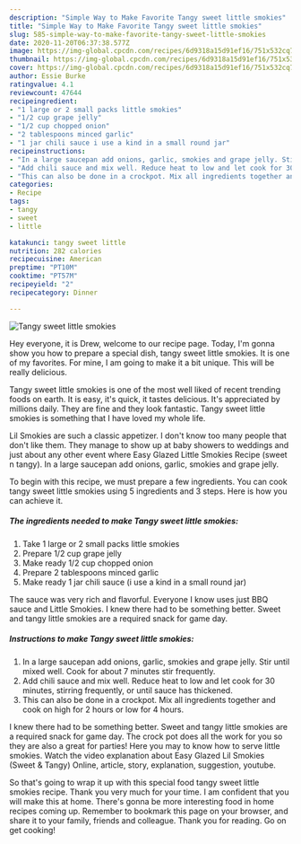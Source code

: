 ```yaml
---
description: "Simple Way to Make Favorite Tangy sweet little smokies"
title: "Simple Way to Make Favorite Tangy sweet little smokies"
slug: 585-simple-way-to-make-favorite-tangy-sweet-little-smokies
date: 2020-11-20T06:37:38.577Z
image: https://img-global.cpcdn.com/recipes/6d9318a15d91ef16/751x532cq70/tangy-sweet-little-smokies-recipe-main-photo.jpg
thumbnail: https://img-global.cpcdn.com/recipes/6d9318a15d91ef16/751x532cq70/tangy-sweet-little-smokies-recipe-main-photo.jpg
cover: https://img-global.cpcdn.com/recipes/6d9318a15d91ef16/751x532cq70/tangy-sweet-little-smokies-recipe-main-photo.jpg
author: Essie Burke
ratingvalue: 4.1
reviewcount: 47644
recipeingredient:
- "1 large or 2 small packs little smokies"
- "1/2 cup grape jelly"
- "1/2 cup chopped onion"
- "2 tablespoons minced garlic"
- "1 jar chili sauce i use a kind in a small round jar"
recipeinstructions:
- "In a large saucepan add onions, garlic, smokies and grape jelly. Stir until mixed well. Cook for about 7 minutes stir frequently."
- "Add chili sauce and mix well. Reduce heat to low and let cook for 30 minutes, stirring frequently, or until sauce has thickened."
- "This can also be done in a crockpot. Mix all ingredients together and cook on high for 2 hours or low for 4 hours."
categories:
- Recipe
tags:
- tangy
- sweet
- little

katakunci: tangy sweet little 
nutrition: 282 calories
recipecuisine: American
preptime: "PT10M"
cooktime: "PT57M"
recipeyield: "2"
recipecategory: Dinner

---
```



![Tangy sweet little smokies](https://img-global.cpcdn.com/recipes/6d9318a15d91ef16/751x532cq70/tangy-sweet-little-smokies-recipe-main-photo.jpg)

Hey everyone, it is Drew, welcome to our recipe page. Today, I'm gonna show you how to prepare a special dish, tangy sweet little smokies. It is one of my favorites. For mine, I am going to make it a bit unique. This will be really delicious.

Tangy sweet little smokies is one of the most well liked of recent trending foods on earth. It is easy, it's quick, it tastes delicious. It's appreciated by millions daily. They are fine and they look fantastic. Tangy sweet little smokies is something that I have loved my whole life.

Lil Smokies are such a classic appetizer. I don&#39;t know too many people that don&#39;t like them. They manage to show up at baby showers to weddings and just about any other event where Easy Glazed Little Smokies Recipe (sweet n tangy). In a large saucepan add onions, garlic, smokies and grape jelly.


To begin with this recipe, we must prepare a few ingredients. You can cook tangy sweet little smokies using 5 ingredients and 3 steps. Here is how you can achieve it.

<!--inarticleads1-->

##### The ingredients needed to make Tangy sweet little smokies:

1. Take 1 large or 2 small packs little smokies
1. Prepare 1/2 cup grape jelly
1. Make ready 1/2 cup chopped onion
1. Prepare 2 tablespoons minced garlic
1. Make ready 1 jar chili sauce (i use a kind in a small round jar)


The sauce was very rich and flavorful. Everyone I know uses just BBQ sauce and Little Smokies. I knew there had to be something better. Sweet and tangy little smokies are a required snack for game day. 

<!--inarticleads2-->

##### Instructions to make Tangy sweet little smokies:

1. In a large saucepan add onions, garlic, smokies and grape jelly. Stir until mixed well. Cook for about 7 minutes stir frequently.
1. Add chili sauce and mix well. Reduce heat to low and let cook for 30 minutes, stirring frequently, or until sauce has thickened.
1. This can also be done in a crockpot. Mix all ingredients together and cook on high for 2 hours or low for 4 hours.


I knew there had to be something better. Sweet and tangy little smokies are a required snack for game day. The crock pot does all the work for you so they are also a great for parties! Here you may to know how to serve little smokies. Watch the video explanation about Easy Glazed Lil Smokies (Sweet &amp; Tangy) Online, article, story, explanation, suggestion, youtube. 

So that's going to wrap it up with this special food tangy sweet little smokies recipe. Thank you very much for your time. I am confident that you will make this at home. There's gonna be more interesting food in home recipes coming up. Remember to bookmark this page on your browser, and share it to your family, friends and colleague. Thank you for reading. Go on get cooking!
